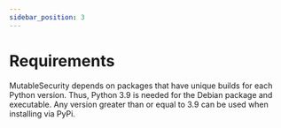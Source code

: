 ```yaml
---
sidebar_position: 3
---
```


# Requirements

MutableSecurity depends on packages that have unique builds for each Python version. Thus, Python 3.9 is needed for the Debian package and executable. Any version greater than or equal to 3.9 can be used when installing via PyPi. 